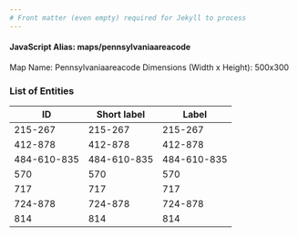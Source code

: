 ```yaml
---
# Front matter (even empty) required for Jekyll to process
---
```


#### JavaScript Alias: maps/pennsylvaniaareacode

Map Name: Pennsylvaniaareacode
Dimensions (Width x Height): 500x300





### List of Entities

ID | Short label | Label
---|---|---|
215-267|215-267|215-267
412-878|412-878|412-878
484-610-835|484-610-835|484-610-835
570|570|570
717|717|717
724-878|724-878|724-878
814|814|814

